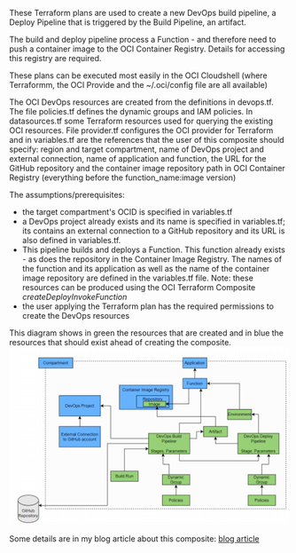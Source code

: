 These Terraform plans are used to create a new DevOps build pipeline, a Deploy Pipeline that is triggered by the Build Pipeline, an artifact. 

The build and deploy pipeline process a Function - and therefore need to push a container image to the OCI Container Registry. Details for accessing this registry are required.

These plans can be executed most easily in the OCI Cloudshell (where Terraformm, the OCI Provide and the ~/.oci/config file are all available)

The OCI DevOps resources are created from the definitions in devops.tf. The file policies.tf defines the dynamic groups and IAM policies. In datasources.tf some Terraform resources used for querying the existing OCI resources. File provider.tf configures the OCI provider for Terraform and in variables.tf are the references that the user of this composite should specify: region and target compartment, name of DevOps project and external connection, name of application and function, the URL for the GitHub repository and the container image repository path in OCI Container Registry (everything before the function_name:image version)

The assumptions/prerequisites:
* the target compartment's OCID is specified in variables.tf
* a DevOps project already exists and its name is specified in variables.tf; its contains an external connection to a GitHub repository and its URL is also defined in variables.tf. 
* This pipeline builds and deploys a Function. This function already exists - as does the repository in the Container Image Registry. The names of the function and its application as well as the name of the container image repository are defined in the variables.tf file. Note: these resources can be produced using the OCI Terraform Composite *createDeployInvokeFunction*
* the user applying the Terraform plan has the required permissions to create the DevOps resources 

This diagram shows in green the resources that are created and in blue the resources that should exist ahead of creating the composite.
![](.resources/oci-composite-overview.png)

Some details are in my blog article about this composite: [blog article](https://technology.amis.nl/tech/oci-devops-composite-creating-build-deploy-pipeline-resources-using-terraform-plans/)